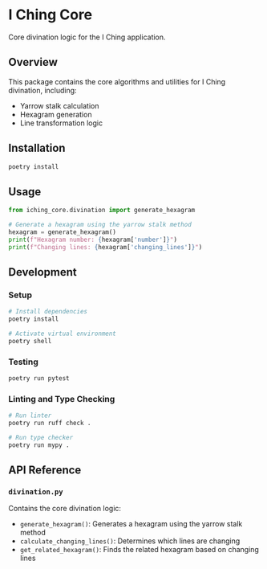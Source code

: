 # I Ching Core

Core divination logic for the I Ching application.

## Overview

This package contains the core algorithms and utilities for I Ching divination, including:
- Yarrow stalk calculation
- Hexagram generation
- Line transformation logic

## Installation

```bash
poetry install
```

## Usage

```python
from iching_core.divination import generate_hexagram

# Generate a hexagram using the yarrow stalk method
hexagram = generate_hexagram()
print(f"Hexagram number: {hexagram['number']}")
print(f"Changing lines: {hexagram['changing_lines']}")
```

## Development

### Setup
```bash
# Install dependencies
poetry install

# Activate virtual environment
poetry shell
```

### Testing
```bash
poetry run pytest
```

### Linting and Type Checking
```bash
# Run linter
poetry run ruff check .

# Run type checker
poetry run mypy .
```

## API Reference

### `divination.py`

Contains the core divination logic:

- `generate_hexagram()`: Generates a hexagram using the yarrow stalk method
- `calculate_changing_lines()`: Determines which lines are changing
- `get_related_hexagram()`: Finds the related hexagram based on changing lines